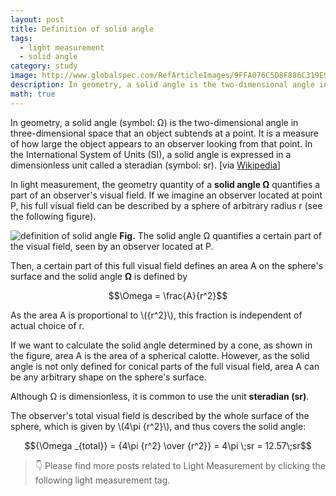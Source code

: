 ```yaml
---
layout: post
title: Definition of solid angle
tags:
  - light measurement
  - solid angle
category: study
image: http://www.globalspec.com/RefArticleImages/9FFA076C5D8F886C319E944239368CA0_25_Photonics_and_Lasers-3.gif
description: In geometry, a solid angle is the two-dimensional angle in three-dimensional space that an object subtends at a point. It is a measure of how large the object appears to an observer looking from that point. In the International System of Units, a solid angle is expressed in a dimensionless unit called a steradian.
math: true
---
```


In geometry, a solid angle (symbol: Ω) is the two-dimensional angle in three-dimensional space that an object subtends at a point. It is a measure of how large the object appears to an observer looking from that point. In the International System of Units (SI), a solid angle is expressed in a dimensionless unit called a steradian (symbol: sr). [via [Wikipedia](https://en.wikipedia.org/wiki/Solid_angle)]

In light measurement, the geometry quantity of a **solid angle Ω** quantifies a part of an observer's visual field. If we imagine an observer located at point P, his full visual field can be described by a sphere of arbitrary radius r (see the following figure).

![definition of solid angle](http://i65.tinypic.com/rbxuzq.png)
**Fig.** The solid angle Ω quantifies a certain part of the visual field, seen by an observer located at P.

Then, a certain part of this full visual field defines an area A on the sphere's surface and the solid angle **Ω** is defined by

$$\Omega  = \frac{A}{r^2}$$

As the area A is proportional to \\({r^2}\\), this fraction is independent of actual choice of r.

If we want to calculate the solid angle determined by a cone, as shown in the figure, area A is the area of a spherical calotte. However, as the solid angle is not only defined for conical parts of the full visual field, area A can be any arbitrary shape on the sphere's surface.

Although Ω is dimensionless, it is common to use the unit **steradian (sr)**.

The observer's total visual field is described by the whole surface of the sphere, which is given by \\(4\pi {r^2}\\), and thus covers the solid angle:

$${\Omega _{total}} = {4\pi {r^2} \over {r^2}} = 4\pi \;sr = 12.57\;sr$$

>👇 Please find more posts related to Light Measurement by clicking the following light measurement tag.
